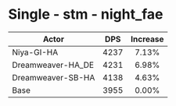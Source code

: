 # Single - stm - night_fae
| Actor | DPS | Increase |
|---|:---:|:---:|
|Niya-GI-HA|4237|7.13%|
|Dreamweaver-HA_DE|4231|6.98%|
|Dreamweaver-SB-HA|4138|4.63%|
|Base|3955|0.00%|
